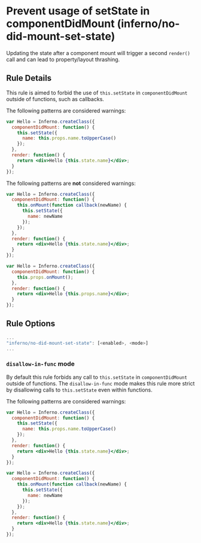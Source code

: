# Prevent usage of setState in componentDidMount (inferno/no-did-mount-set-state)

Updating the state after a component mount will trigger a second `render()` call and can lead to property/layout thrashing.

## Rule Details

This rule is aimed to forbid the use of `this.setState` in `componentDidMount` outside of functions, such as callbacks.

The following patterns are considered warnings:

```jsx
var Hello = Inferno.createClass({
  componentDidMount: function() {
    this.setState({
      name: this.props.name.toUpperCase()
    });
  },
  render: function() {
    return <div>Hello {this.state.name}</div>;
  }
});
```

The following patterns are **not** considered warnings:

```jsx
var Hello = Inferno.createClass({
  componentDidMount: function() {
    this.onMount(function callback(newName) {
      this.setState({
        name: newName
      });
    });
  },
  render: function() {
    return <div>Hello {this.state.name}</div>;
  }
});
```

```jsx
var Hello = Inferno.createClass({
  componentDidMount: function() {
    this.props.onMount();
  },
  render: function() {
    return <div>Hello {this.props.name}</div>;
  }
});
```

## Rule Options

```js
...
"inferno/no-did-mount-set-state": [<enabled>, <mode>]
...
```

### `disallow-in-func` mode

By default this rule forbids any call to `this.setState` in `componentDidMount` outside of functions. The `disallow-in-func` mode makes this rule more strict by disallowing calls to `this.setState` even within functions.

The following patterns are considered warnings:

```jsx
var Hello = Inferno.createClass({
  componentDidMount: function() {
    this.setState({
      name: this.props.name.toUpperCase()
    });
  },
  render: function() {
    return <div>Hello {this.state.name}</div>;
  }
});
```

```jsx
var Hello = Inferno.createClass({
  componentDidMount: function() {
    this.onMount(function callback(newName) {
      this.setState({
        name: newName
      });
    });
  },
  render: function() {
    return <div>Hello {this.state.name}</div>;
  }
});
```
